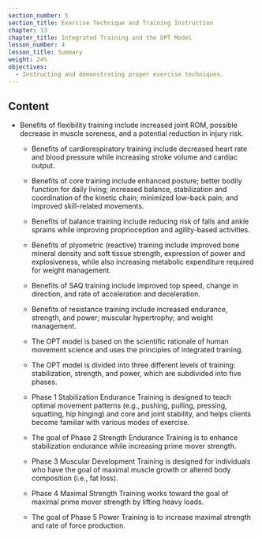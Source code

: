 ```yaml
---
section_number: 5
section_title: Exercise Technique and Training Instruction
chapter: 13
chapter_title: Integrated Training and the OPT Model
lesson_number: 4
lesson_title: Summary
weight: 24%
objectives:
  - Instructing and demonstrating proper exercise techniques.
---
```


## Content
- Benefits of flexibility training include increased joint ROM, possible decrease in muscle soreness, and a potential reduction in injury risk.

	- Benefits of cardiorespiratory training include decreased heart rate and blood pressure while increasing stroke volume and cardiac output.

	- Benefits of core training include enhanced posture; better bodily function for daily living; increased balance, stabilization and coordination of the kinetic chain; minimized low-back pain; and improved skill-related movements.

	- Benefits of balance training include reducing risk of falls and ankle sprains while improving proprioception and agility-based activities.

	- Benefits of plyometric (reactive) training include improved bone mineral density and soft tissue strength, expression of power and explosiveness, while also increasing metabolic expenditure required for weight management.

	- Benefits of SAQ training include improved top speed, change in direction, and rate of acceleration and deceleration.

	- Benefits of resistance training include increased endurance, strength, and power; muscular hypertrophy; and weight management.

	- The OPT model is based on the scientific rationale of human movement science and uses the principles of integrated training.

	- The OPT model is divided into three different levels of training: stabilization, strength, and power, which are subdivided into five phases.

	- Phase 1 Stabilization Endurance Training is designed to teach optimal movement patterns (e.g., pushing, pulling, pressing, squatting, hip hinging) and core and joint stability, and helps clients become familiar with various modes of exercise.

	- The goal of Phase 2 Strength Endurance Training is to enhance stabilization endurance while increasing prime mover strength.

	- Phase 3 Muscular Development Training is designed for individuals who have the goal of maximal muscle growth or altered body composition (i.e., fat loss).

	- Phase 4 Maximal Strength Training works toward the goal of maximal prime mover strength by lifting heavy loads.

	- The goal of Phase 5 Power Training is to increase maximal strength and rate of force production.